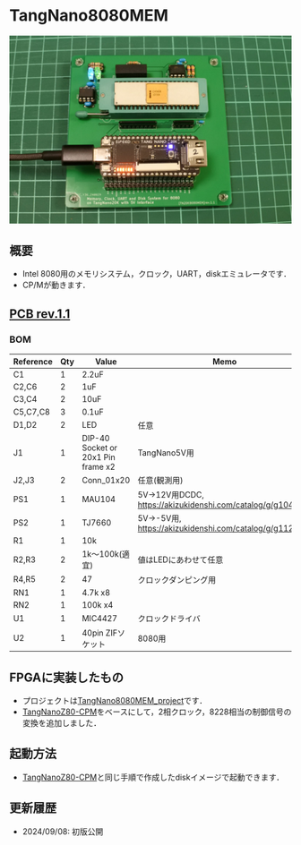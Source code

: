 # TangNano8080MEM
![](../../images/tangnano8080mem.jpg)
## 概要
- Intel 8080用のメモリシステム，クロック，UART，diskエミュレータです．
- CP/Mが動きます．

## [PCB rev.1.1](hardware/rev.1.1/)
### BOM
|Reference          |Qty| Value          |Memo |
|-------------------|---|----------------|-----|
|C1                 |1  |2.2uF           |     |
|C2,C6              |2  |1uF             |     |
|C3,C4              |2  |10uF            |     |
|C5,C7,C8           |3  |0.1uF           |     |
|D1,D2              |2  | LED            |任意     |
|J1                 |1  | DIP-40 Socket or 20x1 Pin frame x2  |TangNano5V用|
|J2,J3              |2  |Conn_01x20      |任意(観測用)|
|PS1                |1  |MAU104          |5V→12V用DCDC,  https://akizukidenshi.com/catalog/g/g104132/ |
|PS2                |1  |TJ7660          |5V→-5V用, https://akizukidenshi.com/catalog/g/g112017/|
|R1                 |1  | 10k             |     |
|R2,R3              |2  | 1k〜100k(適宜)     | 値はLEDにあわせて任意|
|R4,R5              |2  | 47     | クロックダンピング用|
|RN1                |1  | 4.7k x8       |     |
|RN2                |1  | 100k x4       |     |
|U1                 |1  | MIC4427 |  クロックドライバ|
|U2                 |1  | 40pin ZIFソケット |  8080用|

## FPGAに実装したもの
- プロジェクトは[TangNano8080MEM_project](TangNano8080MEM_project)です．
- [TangNanoZ80-CPM](../TangNanoZ80-CPM/)をベースにして，2相クロック，8228相当の制御信号の変換を追加しました．

## 起動方法
- [TangNanoZ80-CPM](../TangNanoZ80-CPM/)と同じ手順で作成したdiskイメージで起動できます．

## 更新履歴
- 2024/09/08: 初版公開

